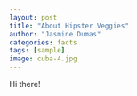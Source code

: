 ```yaml
---
layout: post
title: "About Hipster Veggies"
author: "Jasmine Dumas"
categories: facts
tags: [sample]
image: cuba-4.jpg
---
```


Hi there! 
